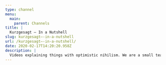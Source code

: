 ```yaml
---
type: channel
menu:
  main:
    parent: Channels
title: |
  Kurzgesagt – In a Nutshell
slug: kurzgesagt–-in-a-nutshell
url: /kurzgesagt–-in-a-nutshell/
date: 2020-02-17T14:20:20.958Z
description: |
  Videos explaining things with optimistic nihilism. We are a small team who want to make science look beautiful. Because it is beautiful. Currently we make one animation video per month. Follow us on Twitter, Facebook to get notified when a new one comes out.
---
```

